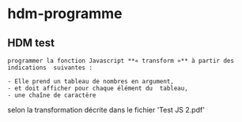 # hdm-programme

## HDM test

    programmer la fonction Javascript **« transform »** à partir des indications  suivantes :

    - Elle prend un tableau de nombres en argument, 
    - et doit afficher pour chaque élément du  tableau, 
    - une chaîne de caractère  
  
  selon la transformation décrite dans le fichier 'Test JS 2.pdf'

